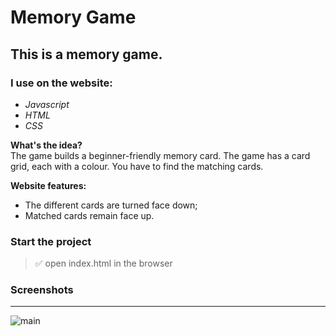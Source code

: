 # Memory Game

## This is a memory game.

### I use on the website:

- _Javascript_<br/>
- _HTML_<br/>
- _CSS_<br/>

**What's the idea?** <br/>
The game builds a beginner-friendly memory card. The game has a card grid, each with a colour. You have to find the matching cards.

**Website features:**

- The different cards are turned face down;
- Мatched cards remain face up.

### Start the project

> :white_check_mark: open index.html in the browser

### Screenshots

---
![main](https://github.com/IliyanaStoyanova/memory-game/assets/52379824/dd9440f9-80ce-455e-90f6-b5f48f2bad36)
